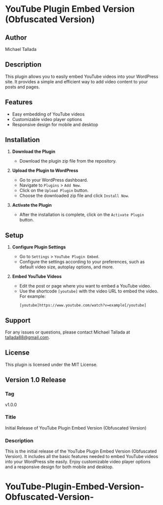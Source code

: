 # YouTube Plugin Embed Version (Obfuscated Version)

## Author
Michael Tallada

## Description
This plugin allows you to easily embed YouTube videos into your WordPress site. It provides a simple and efficient way to add video content to your posts and pages.

## Features
- Easy embedding of YouTube videos
- Customizable video player options
- Responsive design for mobile and desktop

## Installation

1. **Download the Plugin**
    - Download the plugin zip file from the repository.

2. **Upload the Plugin to WordPress**
    - Go to your WordPress dashboard.
    - Navigate to `Plugins` > `Add New`.
    - Click on the `Upload Plugin` button.
    - Choose the downloaded zip file and click `Install Now`.

3. **Activate the Plugin**
    - After the installation is complete, click on the `Activate Plugin` button.

## Setup

1. **Configure Plugin Settings**
    - Go to `Settings` > `YouTube Plugin Embed`.
    - Configure the settings according to your preferences, such as default video size, autoplay options, and more.

2. **Embed YouTube Videos**
    - Edit the post or page where you want to embed a YouTube video.
    - Use the shortcode `[youtube]` with the video URL to embed the video. For example:
      ```
      [youtube]https://www.youtube.com/watch?v=example[/youtube]
      ```

## Support
For any issues or questions, please contact Michael Tallada at [tallada88@gmail.com](mailto:KuyaMecky).

## License
This plugin is licensed under the MIT License.

## Version 1.0 Release
### Tag
v1.0.0

### Title
Initial Release of YouTube Plugin Embed Version (Obfuscated Version)

### Description
This is the initial release of the YouTube Plugin Embed Version (Obfuscated Version). It includes all the basic features needed to embed YouTube videos into your WordPress site easily. Enjoy customizable video player options and a responsive design for both mobile and desktop.

# YouTube-Plugin-Embed-Version-Obfuscated-Version-
